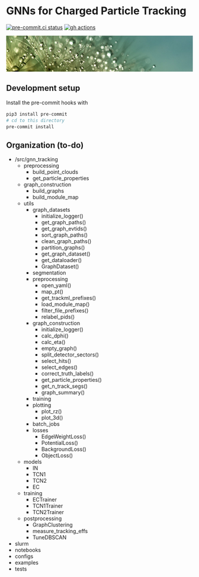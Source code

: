 # GNNs for Charged Particle Tracking

[![pre-commit.ci status](https://results.pre-commit.ci/badge/github/GageDeZoort/gnn_tracking/main.svg)](https://results.pre-commit.ci/latest/github/GageDeZoort/gnn_tracking/main)
[![gh actions](https://github.com/GageDeZoort/gnn_tracking/actions/workflows/test.yaml/badge.svg)](https://github.com/GageDeZoort/gnn_tracking/actions)

![](readme_assets/banner.jpg)

## Development setup

Install the pre-commit hooks with

```bash
pip3 install pre-commit
# cd to this directory
pre-commit install
```

## Organization (to-do)

- /src/gnn_tracking
  - preprocessing
    - build_point_clouds
    - get_particle_properties
  - graph_construction
    - build_graphs
    - build_module_map
  - utils
    - graph_datasets
      - initialize_logger()
      - get_graph_paths()
      - get_graph_evtids()
      - sort_graph_paths()
      - clean_graph_paths()
      - partition_graphs()
      - get_graph_dataset()
      - get_dataloader()
      - GraphDataset()
    - segmentation
    - preprocessing
      - open_yaml()
      - map_pt()
      - get_trackml_prefixes()
      - load_module_map()
      - filter_file_prefixes()
      - relabel_pids()
    - graph_construction
      - initialize_logger()
      - calc_dphi()
      - calc_eta()
      - empty_graph()
      - split_detector_sectors()
      - select_hits()
      - select_edges()
      - correct_truth_labels()
      - get_particle_properties()
      - get_n_track_segs()
      - graph_summary()
    - training
    - plotting
      - plot_rz()
      - plot_3d()
    - batch_jobs
    - losses
      - EdgeWeightLoss()
      - PotentialLoss()
      - BackgroundLoss()
      - ObjectLoss()
  - models
    - IN
    - TCN1
    - TCN2
    - EC
  - training
    - ECTrainer
    - TCN1Trainer
    - TCN2Trainer
  - postprocessing
    - GraphClustering
    - measure_tracking_effs
    - TuneDBSCAN
- slurm
- notebooks
- configs
- examples
- tests
